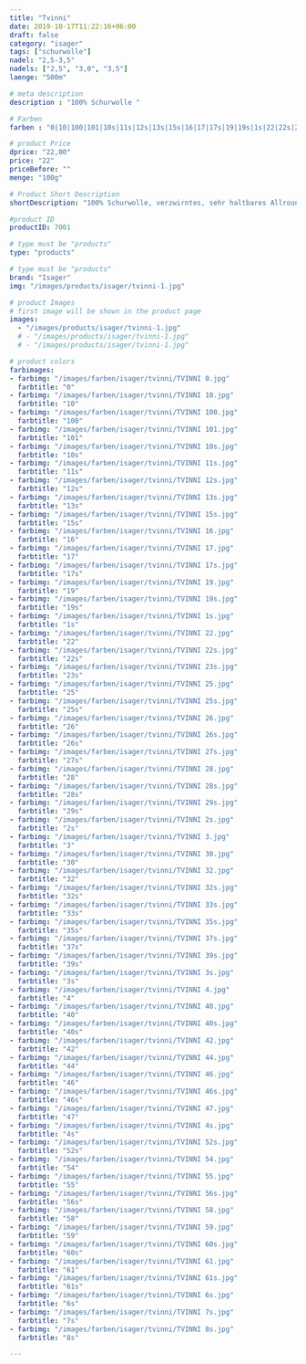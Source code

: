 ```yaml
---
title: "Tvinni"
date: 2019-10-17T11:22:16+06:00
draft: false
category: "isager"
tags: ["schurwolle"]
nadel: "2,5-3,5"
nadels: ["2,5", "3,0", "3,5"] 
laenge: "500m"

# meta description
description : "100% Schurwolle "

# Farben
farben : "0|10|100|101|10s|11s|12s|13s|15s|16|17|17s|19|19s|1s|22|22s|23s|25|25s|26|26s|27s|28|28s|29s|2s|3|30|32|32s|33s|35s|37s|39s|3s|4|40|40s|42|44|46|46s|47|4s|52s|54|55|56s|58|59|60s|61|61s|6s|7s|8s"

# product Price
dprice: "22,00"
price: "22"
priceBefore: ""
menge: "100g"

# Product Short Description
shortDescription: "100% Schurwolle, verzwirntes, sehr haltbares Allround-Garn"

#product ID
productID: 7001

# type must be "products"
type: "products"

# type must be "products"
brand: "Isager"
img: "/images/products/isager/tvinni-1.jpg"   

# product Images
# first image will be shown in the product page
images:
  - "/images/products/isager/tvinni-1.jpg"
  # - "/images/products/isager/tvinni-1.jpg"
  # - "/images/products/isager/tvinni-1.jpg"

# product colors
farbimages:
- farbimg: "/images/farben/isager/tvinni/TVINNI 0.jpg"	
  farbtitle: "0"
- farbimg: "/images/farben/isager/tvinni/TVINNI 10.jpg"	
  farbtitle: "10"
- farbimg: "/images/farben/isager/tvinni/TVINNI 100.jpg"	
  farbtitle: "100"
- farbimg: "/images/farben/isager/tvinni/TVINNI 101.jpg"	
  farbtitle: "101"
- farbimg: "/images/farben/isager/tvinni/TVINNI 10s.jpg"	
  farbtitle: "10s"
- farbimg: "/images/farben/isager/tvinni/TVINNI 11s.jpg"	
  farbtitle: "11s"
- farbimg: "/images/farben/isager/tvinni/TVINNI 12s.jpg"	
  farbtitle: "12s"
- farbimg: "/images/farben/isager/tvinni/TVINNI 13s.jpg"	
  farbtitle: "13s"
- farbimg: "/images/farben/isager/tvinni/TVINNI 15s.jpg"	
  farbtitle: "15s"
- farbimg: "/images/farben/isager/tvinni/TVINNI 16.jpg"	
  farbtitle: "16"
- farbimg: "/images/farben/isager/tvinni/TVINNI 17.jpg"	
  farbtitle: "17"
- farbimg: "/images/farben/isager/tvinni/TVINNI 17s.jpg"	
  farbtitle: "17s"
- farbimg: "/images/farben/isager/tvinni/TVINNI 19.jpg"	
  farbtitle: "19"
- farbimg: "/images/farben/isager/tvinni/TVINNI 19s.jpg"	
  farbtitle: "19s"
- farbimg: "/images/farben/isager/tvinni/TVINNI 1s.jpg"	
  farbtitle: "1s"
- farbimg: "/images/farben/isager/tvinni/TVINNI 22.jpg"	
  farbtitle: "22"
- farbimg: "/images/farben/isager/tvinni/TVINNI 22s.jpg"	
  farbtitle: "22s"
- farbimg: "/images/farben/isager/tvinni/TVINNI 23s.jpg"	
  farbtitle: "23s"
- farbimg: "/images/farben/isager/tvinni/TVINNI 25.jpg"	
  farbtitle: "25"
- farbimg: "/images/farben/isager/tvinni/TVINNI 25s.jpg"	
  farbtitle: "25s"
- farbimg: "/images/farben/isager/tvinni/TVINNI 26.jpg"	
  farbtitle: "26"
- farbimg: "/images/farben/isager/tvinni/TVINNI 26s.jpg"	
  farbtitle: "26s"
- farbimg: "/images/farben/isager/tvinni/TVINNI 27s.jpg"	
  farbtitle: "27s"
- farbimg: "/images/farben/isager/tvinni/TVINNI 28.jpg"	
  farbtitle: "28"
- farbimg: "/images/farben/isager/tvinni/TVINNI 28s.jpg"	
  farbtitle: "28s"
- farbimg: "/images/farben/isager/tvinni/TVINNI 29s.jpg"	
  farbtitle: "29s"
- farbimg: "/images/farben/isager/tvinni/TVINNI 2s.jpg"	
  farbtitle: "2s"
- farbimg: "/images/farben/isager/tvinni/TVINNI 3.jpg"	
  farbtitle: "3"
- farbimg: "/images/farben/isager/tvinni/TVINNI 30.jpg"	
  farbtitle: "30"
- farbimg: "/images/farben/isager/tvinni/TVINNI 32.jpg"	
  farbtitle: "32"
- farbimg: "/images/farben/isager/tvinni/TVINNI 32s.jpg"	
  farbtitle: "32s"
- farbimg: "/images/farben/isager/tvinni/TVINNI 33s.jpg"	
  farbtitle: "33s"
- farbimg: "/images/farben/isager/tvinni/TVINNI 35s.jpg"	
  farbtitle: "35s"
- farbimg: "/images/farben/isager/tvinni/TVINNI 37s.jpg"	
  farbtitle: "37s"
- farbimg: "/images/farben/isager/tvinni/TVINNI 39s.jpg"	
  farbtitle: "39s"
- farbimg: "/images/farben/isager/tvinni/TVINNI 3s.jpg"	
  farbtitle: "3s"
- farbimg: "/images/farben/isager/tvinni/TVINNI 4.jpg"	
  farbtitle: "4"
- farbimg: "/images/farben/isager/tvinni/TVINNI 40.jpg"	
  farbtitle: "40"
- farbimg: "/images/farben/isager/tvinni/TVINNI 40s.jpg"	
  farbtitle: "40s"
- farbimg: "/images/farben/isager/tvinni/TVINNI 42.jpg"	
  farbtitle: "42"
- farbimg: "/images/farben/isager/tvinni/TVINNI 44.jpg"	
  farbtitle: "44"
- farbimg: "/images/farben/isager/tvinni/TVINNI 46.jpg"	
  farbtitle: "46"
- farbimg: "/images/farben/isager/tvinni/TVINNI 46s.jpg"	
  farbtitle: "46s"
- farbimg: "/images/farben/isager/tvinni/TVINNI 47.jpg"	
  farbtitle: "47"
- farbimg: "/images/farben/isager/tvinni/TVINNI 4s.jpg"	
  farbtitle: "4s"
- farbimg: "/images/farben/isager/tvinni/TVINNI 52s.jpg"	
  farbtitle: "52s"
- farbimg: "/images/farben/isager/tvinni/TVINNI 54.jpg"	
  farbtitle: "54"
- farbimg: "/images/farben/isager/tvinni/TVINNI 55.jpg"	
  farbtitle: "55"
- farbimg: "/images/farben/isager/tvinni/TVINNI 56s.jpg"	
  farbtitle: "56s"
- farbimg: "/images/farben/isager/tvinni/TVINNI 58.jpg"	
  farbtitle: "58"
- farbimg: "/images/farben/isager/tvinni/TVINNI 59.jpg"	
  farbtitle: "59"
- farbimg: "/images/farben/isager/tvinni/TVINNI 60s.jpg"	
  farbtitle: "60s"
- farbimg: "/images/farben/isager/tvinni/TVINNI 61.jpg"	
  farbtitle: "61"
- farbimg: "/images/farben/isager/tvinni/TVINNI 61s.jpg"	
  farbtitle: "61s"
- farbimg: "/images/farben/isager/tvinni/TVINNI 6s.jpg"	
  farbtitle: "6s"
- farbimg: "/images/farben/isager/tvinni/TVINNI 7s.jpg"	
  farbtitle: "7s"
- farbimg: "/images/farben/isager/tvinni/TVINNI 8s.jpg"	
  farbtitle: "8s"

---
```



